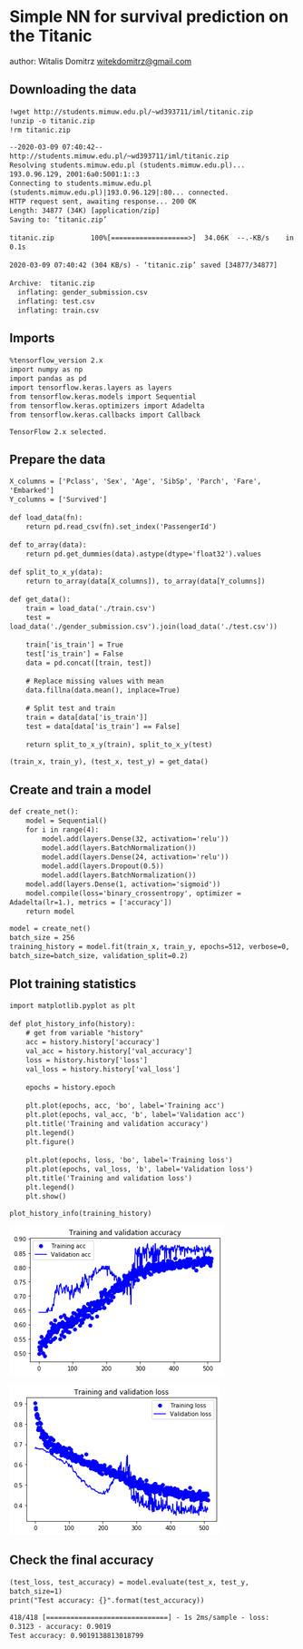 # Simple NN for survival prediction on the Titanic

author: Witalis Domitrz <witekdomitrz@gmail.com>

## Downloading the data


```
!wget http://students.mimuw.edu.pl/~wd393711/iml/titanic.zip
!unzip -o titanic.zip
!rm titanic.zip
```

    --2020-03-09 07:40:42--  http://students.mimuw.edu.pl/~wd393711/iml/titanic.zip
    Resolving students.mimuw.edu.pl (students.mimuw.edu.pl)... 193.0.96.129, 2001:6a0:5001:1::3
    Connecting to students.mimuw.edu.pl (students.mimuw.edu.pl)|193.0.96.129|:80... connected.
    HTTP request sent, awaiting response... 200 OK
    Length: 34877 (34K) [application/zip]
    Saving to: ‘titanic.zip’
    
    titanic.zip         100%[===================>]  34.06K  --.-KB/s    in 0.1s    
    
    2020-03-09 07:40:42 (304 KB/s) - ‘titanic.zip’ saved [34877/34877]
    
    Archive:  titanic.zip
      inflating: gender_submission.csv   
      inflating: test.csv                
      inflating: train.csv               


## Imports


```
%tensorflow_version 2.x
import numpy as np 
import pandas as pd
import tensorflow.keras.layers as layers
from tensorflow.keras.models import Sequential
from tensorflow.keras.optimizers import Adadelta
from tensorflow.keras.callbacks import Callback
```

    TensorFlow 2.x selected.


## Prepare the data


```
X_columns = ['Pclass', 'Sex', 'Age', 'SibSp', 'Parch', 'Fare', 'Embarked']
Y_columns = ['Survived']

def load_data(fn):
    return pd.read_csv(fn).set_index('PassengerId')

def to_array(data):
    return pd.get_dummies(data).astype(dtype='float32').values

def split_to_x_y(data):
    return to_array(data[X_columns]), to_array(data[Y_columns])

def get_data():
    train = load_data('./train.csv')
    test = load_data('./gender_submission.csv').join(load_data('./test.csv'))    

    train['is_train'] = True
    test['is_train'] = False
    data = pd.concat([train, test])

    # Replace missing values with mean
    data.fillna(data.mean(), inplace=True)

    # Split test and train
    train = data[data['is_train']]
    test = data[data['is_train'] == False]

    return split_to_x_y(train), split_to_x_y(test)
```


```
(train_x, train_y), (test_x, test_y) = get_data()
```

## Create and train a model


```
def create_net():
    model = Sequential()
    for i in range(4):
        model.add(layers.Dense(32, activation='relu'))
        model.add(layers.BatchNormalization())
        model.add(layers.Dense(24, activation='relu'))
        model.add(layers.Dropout(0.5))
        model.add(layers.BatchNormalization())
    model.add(layers.Dense(1, activation='sigmoid'))
    model.compile(loss='binary_crossentropy', optimizer = Adadelta(lr=1.), metrics = ['accuracy'])
    return model
```


```
model = create_net()
batch_size = 256
training_history = model.fit(train_x, train_y, epochs=512, verbose=0, batch_size=batch_size, validation_split=0.2)
```

## Plot training statistics


```
import matplotlib.pyplot as plt

def plot_history_info(history):
    # get from variable "history"
    acc = history.history['accuracy']
    val_acc = history.history['val_accuracy']
    loss = history.history['loss']
    val_loss = history.history['val_loss']

    epochs = history.epoch

    plt.plot(epochs, acc, 'bo', label='Training acc')
    plt.plot(epochs, val_acc, 'b', label='Validation acc')
    plt.title('Training and validation accuracy')
    plt.legend()
    plt.figure()

    plt.plot(epochs, loss, 'bo', label='Training loss')
    plt.plot(epochs, val_loss, 'b', label='Validation loss')
    plt.title('Training and validation loss')
    plt.legend()
    plt.show()
```


```
plot_history_info(training_history)
```


![png](titanic_files/titanic_13_0.png)



![png](titanic_files/titanic_13_1.png)


## Check the final accuracy


```
(test_loss, test_accuracy) = model.evaluate(test_x, test_y, batch_size=1)
print("Test accuracy: {}".format(test_accuracy))
```

    418/418 [==============================] - 1s 2ms/sample - loss: 0.3123 - accuracy: 0.9019
    Test accuracy: 0.9019138813018799

